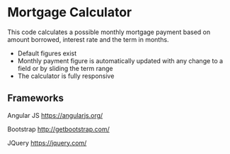 # Mortgage Calculator

This code calculates a possible monthly mortgage payment based on amount borrowed, interest rate and the term in months.

- Default figures exist
- Monthly payment figure is automatically updated with any change to a field or by sliding the term range
- The calculator is fully responsive

## Frameworks

Angular JS
https://angularjs.org/

Bootstrap
http://getbootstrap.com/

JQuery
https://jquery.com/




